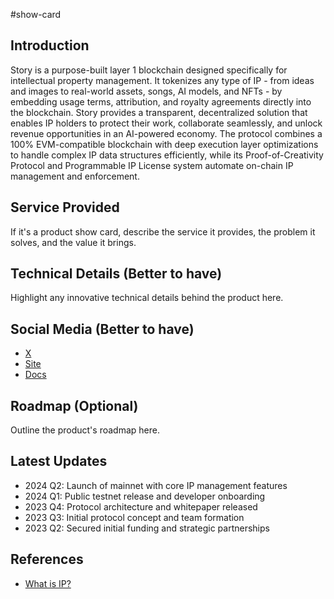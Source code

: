 #show-card 

## Introduction

Story is a purpose-built layer 1 blockchain designed specifically for intellectual property management. It tokenizes any type of IP - from ideas and images to real-world assets, songs, AI models, and NFTs - by embedding usage terms, attribution, and royalty agreements directly into the blockchain. Story provides a transparent, decentralized solution that enables IP holders to protect their work, collaborate seamlessly, and unlock revenue opportunities in an AI-powered economy. The protocol combines a 100% EVM-compatible blockchain with deep execution layer optimizations to handle complex IP data structures efficiently, while its Proof-of-Creativity Protocol and Programmable IP License system automate on-chain IP management and enforcement.

## Service Provided

If it's a product show card, describe the service it provides, the problem it solves, and the value it brings.



## Technical Details (Better to have)

Highlight any innovative technical details behind the product here.

## Social Media (Better to have)

- [X](https://x.com/StoryProtocol)
- [Site](https://www.storyprotocol.xyz/)
- [Docs](https://docs.story.foundation/)

## Roadmap (Optional)

Outline the product's roadmap here.

## Latest Updates

- 2024 Q2: Launch of mainnet with core IP management features
- 2024 Q1: Public testnet release and developer onboarding
- 2023 Q4: Protocol architecture and whitepaper released
- 2023 Q3: Initial protocol concept and team formation
- 2023 Q2: Secured initial funding and strategic partnerships

## References

- [What is IP?](https://open.substack.com/pub/jasonzhao/p/what-is-ip?utm_campaign=post&utm_medium=web)

